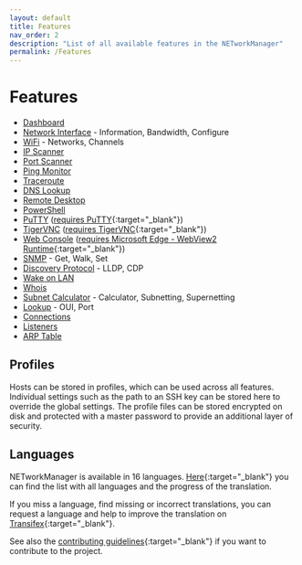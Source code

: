 ```yaml
---
layout: default
title: Features
nav_order: 2
description: "List of all available features in the NETworkManager"
permalink: /Features
---
```


# Features
- [Dashboard](Documentation/Application/Dashboard)
- [Network Interface](Documentation/Application/NetworkInterface) - Information, Bandwidth, Configure
- [WiFi](Documentation/Application/WiFi) - Networks, Channels
- [IP Scanner](Documentation/Application/IPScanner)
- [Port Scanner](Documentation/Application/PortScanner)
- [Ping Monitor](Documentation/Application/PingMonitor)
- [Traceroute](Documentation/Application/Traceroute)
- [DNS Lookup](Documentation/Application/DNSLookup)
- [Remote Desktop](Documentation/Application/RemoteDesktop)
- [PowerShell](Documentation/Application/PowerShell)
- [PuTTY](Documentation/Application/PuTTY) ([requires PuTTY](https://www.chiark.greenend.org.uk/~sgtatham/putty/latest.html){:target="_blank"})
- [TigerVNC](Documentation/Application/TigerVNC) ([requires TigerVNC](https://tigervnc.org/){:target="_blank"})
- [Web Console](Documentation/Application/WebConsole) ([requires Microsoft Edge - WebView2 Runtime](https://developer.microsoft.com/en-us/microsoft-edge/webview2/){:target="_blank"})
- [SNMP](Documentation/Application/SNMP) - Get, Walk, Set
- [Discovery Protocol](Documentation/Application/DiscoveryProtocol) - LLDP, CDP
- [Wake on LAN](Documentation/Application/WakeOnLAN)
- [Whois](Documentation/Application/Whois)
- [Subnet Calculator](Documentation/Application/SubnetCalculator) - Calculator, Subnetting, Supernetting
- [Lookup](Documentation/Application/Lookup) - OUI, Port
- [Connections](Documentation/Application/Connections)
- [Listeners](Documentation/Application/Listeners)
- [ARP Table](Documentation/Application/ARPTable)

## Profiles
Hosts can be stored in profiles, which can be used across all features. Individual settings such as the path to an SSH key can be stored here to override the global settings. The profile files can be stored encrypted on disk and protected with a master password to provide an additional layer of security.

## Languages
NETworkManager is available in 16 languages. [Here](https://www.transifex.com/BornToBeRoot/NETworkManager/dashboard/){:target="_blank"} you can find the list with all languages and the progress of the translation.

If you miss a language, find missing or incorrect translations, you can request a language and help to improve the translation on [Transifex](https://www.transifex.com/BornToBeRoot/NETworkManager){:target="_blank"}. 

See also the [contributing guidelines](https://github.com/BornToBeRoot/NETworkManager/blob/master/CONTRIBUTING.md){:target="_blank"} if you want to contribute to the project.